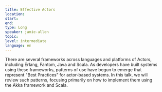 ```yaml
---
title: Effective Actors
location: 
start: 
end: 
type: Long
speaker: jamie-allen
topic: 
level: intermediate
language: en
---
```


There are several frameworks across languages and platforms of Actors, including Erlang, Fantom, Java and Scala. As developers have built systems using these frameworks, patterns of use have begun to emerge that represent "Best Practices" for actor-based systems. In this talk, we will review such patterns, focusing primarily on how to implement them using the Akka framework and Scala.